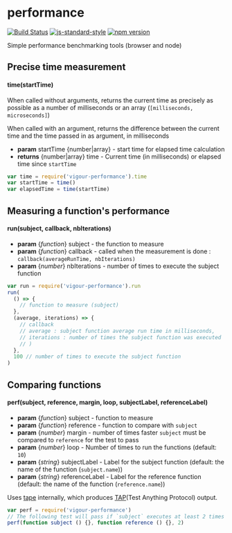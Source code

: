 # performance
<!-- VDOC.badges travis; standard; npm -->
<!-- DON'T EDIT THIS SECTION (including comments), INSTEAD RE-RUN `vdoc` TO UPDATE -->
[![Build Status](https://travis-ci.org/vigour-io/performance.svg?branch=master)](https://travis-ci.org/vigour-io/performance)
[![js-standard-style](https://img.shields.io/badge/code%20style-standard-brightgreen.svg)](http://standardjs.com/)
[![npm version](https://badge.fury.io/js/vigour-performance.svg)](https://badge.fury.io/js/vigour-performance)

<!-- VDOC END -->

Simple performance benchmarking tools (browser and node)

## Precise time measurement
<!--VDOC.jsdoc time -->
<!-- DON'T EDIT THIS SECTION (including comments), INSTEAD RE-RUN `vdoc` TO UPDATE -->
#### time(startTime)

When called without arguments, returns the current time as precisely as possible as a number of milliseconds or an array (`[milliseconds, microseconds]`)

When called with an argument, returns the difference between the current time and the time passed in as argument, in milliseconds
- **param** startTime {number|array} - start time for elapsed time calculation
- **returns** {number|array} time - Current time (in milliseconds) or elapsed time since `startTime`

<!-- VDOC END -->

```javascript
var time = require('vigour-performance').time
var startTime = time()
var elapsedTime = time(startTime)
```

## Measuring a function's performance
<!-- VDOC.jsdoc run -->
<!-- DON'T EDIT THIS SECTION (including comments), INSTEAD RE-RUN `vdoc` TO UPDATE -->
#### run(subject, callback, nbIterations)
- **param** {*function*} subject - the function to measure
- **param** {*function*} callback - called when the measurement is done : `callback(averageRunTime, nbIterations)`
- **param** {*number*} nbIterations - number of times to execute the subject function

<!-- VDOC END -->

```javascript
var run = require('vigour-performance').run
run(
  () => {
    // function to measure (subject)
  },
  (average, iterations) => {
    // callback
    // average : subject function average run time in milliseconds,
    // iterations : number of times the subject function was executed
    // )
  },
  100 // number of times to execute the subject function
)
```

## Comparing functions
<!-- VDOC.jsdoc perf -->
<!-- DON'T EDIT THIS SECTION (including comments), INSTEAD RE-RUN `vdoc` TO UPDATE -->
#### perf(subject, reference, margin, loop, subjectLabel, referenceLabel)
- **param** {*function*} subject - function to measure
- **param** {*function*} reference - function to compare with `subject`
- **param** {*number*} margin - number of times faster `subject` must be compared to `reference` for the test to pass
- **param** {*number*} loop - Number of times to run the functions (default: `10`)
- **param** {*string*} subjectLabel - Label for the subject function (default: the name of the function (`subject.name`))
- **param** {*string*} referenceLabel - Label for the reference function (default: the name of the function (`reference.name`))

<!-- VDOC END -->

Uses [tape](https://www.npmjs.com/package/tape) internally, which produces [TAP](https://testanything.org/)(Test Anything Protocol) output.

```javascript
var perf = require('vigour-performance')
// The following test will pass if `subject` executes at least 2 times as fast as `reference`
perf(function subject () {}, function reference () {}, 2)
```
